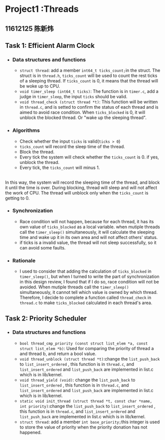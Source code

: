 Project1 :Threads
===
## 11612125 陈新炜
## Task 1: Efficient Alarm Clock
* ### Data structures and functions
  * `struct thread`: add a member `int64_t ticks_count;`in the struct. The struct is in `thread.h`, `ticks_count` will be used to count the rest ticks of a sleeping thread. If `ticks_count` is 0, it means that the thread will be woke up to CPU.
  * `void timer_sleep (int64_t ticks)`: The function is in `timer.c`, add a judge in `timer_sleep`, the input `ticks` should be valid.
  * `void thread_check (struct thread *t)`: This function will be written in `thread.c`, and is setted to confirm the status of each thread and is aimed to avoid race condition. When `ticks_blocked` is 0, it will unblock the blocked thread. Or "wake up the sleeping thread".
* ### Algorithms
  * Check whether the input `ticks` is valid(`ticks > 0`)
  * `ticks_count` will record the sleep time of the thread.
  * Block the thread.
  * Every tick the system will check whether the `ticks_count` is 0. if yes, unblock the thread.
  * Every tick, the `ticks_count` will minus 1.
  <br>
 In this way, the system will record the sleeping time of the thread, and block it until the time is over. During blocking, thread will sleep and will not affect the work of CPU. The thread will unblock only when the `ticks_count` is getting to 0.
* ### Synchronization
  * Race condition will not happen, because for each thread, it has its own value of `ticks_blocked` as a local variable. when mutiple threads call the `timer_sleep()` simultaneously, it will calculate the sleeping time and wake up it in its own area and will not affect others' status.
  * if ticks is a invalid value, the thread will not sleep successfully, so it can avoid some faults.
* ### Rationale
  * I used to consider that adding the calculation of `ticks_blocked` in `timer_sleep()`, but when I turned to write the part of synchronization in this design review, I found that if I do so, race condition will not be avoided. When mutiple threads call the `timer_sleep()` simultaneously, it cannot tell which value is owned by which thread. Therefore, I decide to complete a function called `thread_check` in `thread.c` to make `ticks_blocked` calculated in each thread's area.
## Task 2: Priority Scheduler
* ### Data structures and functions
  *  `bool thread_cmp_priority (const struct list_elem *a, const struct list_elem *b)`: Used for comparing the priority of thread a and thread b, and return a bool value.
  *  `void thread_unblock (struct thread *t)`:change the `list_push_back` to `list_insert_ordered` , this function is in `thread.c`, and `list_insert_ordered` and `list_push_back` are implemented in list.c which is in lib/kernel. 
  *  `void thread_yield (void)`: change the `list_push_back` to `list_insert_ordered` , this function is in `thread.c`, and `list_insert_ordered` and `list_push_back` are implemented in list.c which is in lib/kernel.
  *  `static void init_thread (struct thread *t, const char *name, int priority)`:change the `list_push_back` to `list_insert_ordered` , this function is in `thread.c`, and `list_insert_ordered` and `list_push_back` are implemented in list.c which is in lib/kernel.
  * `struct thread`: add a member `int base_priority;`this integer is used to store the value of priority when the priority donation has not happened.
  
